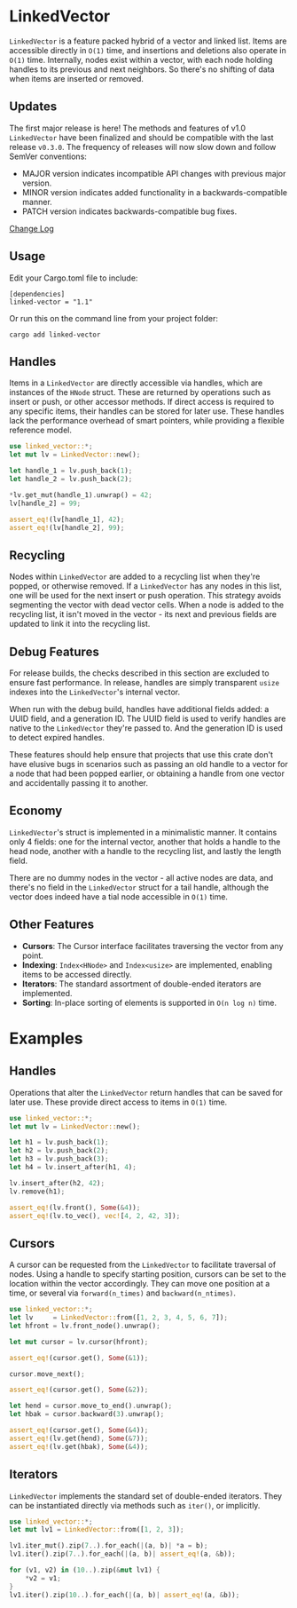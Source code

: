 # LinkedVector

`LinkedVector` is a feature packed hybrid of a vector and linked list. Items are
accessible directly in `O(1)` time, and insertions and deletions also operate in
`O(1)` time. Internally, nodes exist within a vector, with each node holding 
handles to its previous and next neighbors. So there's no shifting of data when 
items are inserted or removed.

## Updates

The first major release is here! The methods and features of v1.0 `LinkedVector`
have been finalized and should be compatible with the last release `v0.3.0`. 
The frequency of releases will now slow down and follow SemVer conventions:

- MAJOR version indicates incompatible API changes with previous major version.
- MINOR version indicates added functionality in a backwards-compatible manner.
- PATCH version indicates backwards-compatible bug fixes.

[Change Log](https://github.com/ttappr/linked-vector/blob/master/CHANGELOG.md)

## Usage

Edit your Cargo.toml file to include:

```rust, ignore
[dependencies]
linked-vector = "1.1"
```
Or run this on the command line from your project folder:

```console, ignore
cargo add linked-vector
```

## Handles

Items in a `LinkedVector` are directly accessible via handles, which are 
instances of the `HNode` struct. These are returned by operations such as insert 
or push, or other accessor methods. If direct access is required to any specific 
items, their handles can be stored for later use. These handles lack the 
performance overhead of smart pointers, while providing a flexible reference 
model.

```rust
use linked_vector::*;
let mut lv = LinkedVector::new();

let handle_1 = lv.push_back(1);
let handle_2 = lv.push_back(2);

*lv.get_mut(handle_1).unwrap() = 42;
lv[handle_2] = 99;

assert_eq!(lv[handle_1], 42);
assert_eq!(lv[handle_2], 99);

```
## Recycling

Nodes within `LinkedVector` are added to a recycling list when they're popped,
or otherwise removed. If a `LinkedVector` has any nodes in this list, one will 
be used for the next insert or push operation. This strategy avoids segmenting 
the vector with dead vector cells. When a node is added to the recycling list, 
it isn't moved in the vector - its next and previous fields are updated to link
it into the recycling list.

## Debug Features

For release builds, the checks described in this section are excluded to ensure 
fast performance. In release, handles are simply transparent `usize` indexes 
into the `LinkedVector`'s internal vector.

When run with the debug build, handles have additional fields added: a UUID 
field, and a generation ID. The UUID field is used to verify handles are native 
to the `LinkedVector` they're passed to. And the generation ID is used to detect
expired handles. 

These features should help ensure that projects that use this crate don't have 
elusive bugs in scenarios such as passing an old handle to a vector for a node 
that had been popped earlier, or obtaining a handle from one vector and 
accidentally passing it to another.

## Economy

`LinkedVector`'s struct is implemented in a minimalistic manner. It contains
only 4 fields: one for the internal vector, another that holds a handle to the
head node, another with a handle to the recycling list, and lastly the length
field. 

There are no dummy nodes in the vector - all active nodes are data, and there's
no field in the `LinkedVector` struct for a tail handle, although the vector
does indeed have a tial node accessible in `O(1)` time.

## Other Features

- **Cursors**:   The Cursor interface facilitates traversing the vector from any 
                 point.
- **Indexing**:  `Index<HNode>` and `Index<usize>` are implemented, enabling 
                 items to be accessed directly.
- **Iterators**: The standard assortment of double-ended iterators are 
                 implemented.
- **Sorting**:   In-place sorting of elements is supported in `O(n log n)` time.


# Examples
## Handles

Operations that alter the `LinkedVector` return handles that can be saved for
later use. These provide direct access to items in `O(1)` time.


```rust
use linked_vector::*;
let mut lv = LinkedVector::new();

let h1 = lv.push_back(1);
let h2 = lv.push_back(2);
let h3 = lv.push_back(3);
let h4 = lv.insert_after(h1, 4);

lv.insert_after(h2, 42);
lv.remove(h1);

assert_eq!(lv.front(), Some(&4));
assert_eq!(lv.to_vec(), vec![4, 2, 42, 3]);

```

## Cursors

A cursor can be requested from the `LinkedVector` to facilitate traversal of 
nodes. Using a handle to specify starting position, cursors can be set to the
location within the vector accordingly. They can move one position at a time, 
or several via `forward(n_times)` and `backward(n_ntimes)`.

```rust
use linked_vector::*;
let lv     = LinkedVector::from([1, 2, 3, 4, 5, 6, 7]);
let hfront = lv.front_node().unwrap();

let mut cursor = lv.cursor(hfront);

assert_eq!(cursor.get(), Some(&1));

cursor.move_next();

assert_eq!(cursor.get(), Some(&2));

let hend = cursor.move_to_end().unwrap();
let hbak = cursor.backward(3).unwrap();

assert_eq!(cursor.get(), Some(&4));
assert_eq!(lv.get(hend), Some(&7));
assert_eq!(lv.get(hbak), Some(&4));
```
## Iterators

`LinkedVector` implements the standard set of double-ended iterators. They can
be instantiated directly via methods such as `iter()`, or implicitly.

```rust
use linked_vector::*;
let mut lv1 = LinkedVector::from([1, 2, 3]);

lv1.iter_mut().zip(7..).for_each(|(a, b)| *a = b);
lv1.iter().zip(7..).for_each(|(a, b)| assert_eq!(a, &b));

for (v1, v2) in (10..).zip(&mut lv1) {
    *v2 = v1;
}
lv1.iter().zip(10..).for_each(|(a, b)| assert_eq!(a, &b));
```
